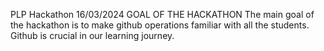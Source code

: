 PLP Hackathon
16/03/2024
GOAL OF THE HACKATHON
The main goal of the hackathon is to make github operations familiar with all the students. Github is crucial in our learning journey.
